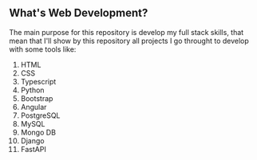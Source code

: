 ## What's Web Development?

<p>The main purpose for this repository is develop my full stack skills, that mean that I'll show by this repository all projects I go throught to develop with some tools like: </p>
<ol>
    <li>HTML</li>
    <li>CSS</li>
    <li>Typescript</li>
    <li>Python</li>
    <li>Bootstrap</li>
    <li>Angular</li>
    <li>PostgreSQL</li>
    <li>MySQL</li>
    <li>Mongo DB</li>
    <li>Django</li>
    <li>FastAPI</li>
</ol>
